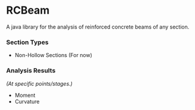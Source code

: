 # RCBeam

A java library for the analysis of reinforced concrete beams of any section.

### Section Types
- Non-Hollow Sections (For now)

### Analysis Results
*(At specific points/stages.)*
- Moment
- Curvature

